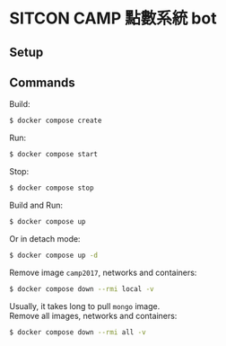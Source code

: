 # SITCON CAMP 點數系統 bot

## Setup

## Commands
Build:
```bash
$ docker compose create
```

Run:
```bash
$ docker compose start
```

Stop:
```bash
$ docker compose stop
```

Build and Run:
```bash
$ docker compose up
```
Or in detach mode:
```bash
$ docker compose up -d
```

Remove image `camp2017`, networks and containers:
```bash
$ docker compose down --rmi local -v
```

Usually, it takes long to pull `mongo` image.  
Remove all images, networks and containers:
```bash
$ docker compose down --rmi all -v
```
